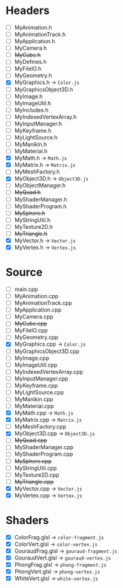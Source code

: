 # Headers
- [ ] MyAnimation.h
- [ ] MyAnimationTrack.h
- [ ] MyApplication.h
- [ ] MyCamera.h
- [ ] ~~MyCube.h~~
- [ ] MyDefines.h
- [ ] MyFileIO.h
- [ ] MyGeometry.h
- [x] MyGraphics.h -> `Color.js`
- [ ] MyGraphicsObject3D.h
- [ ] MyImage.h
- [ ] MyImageUtil.h
- [ ] MyIncludes.h
- [ ] MyIndexedVertexArray.h
- [ ] MyInputManager.h
- [ ] MyKeyframe.h
- [ ] MyLightSource.h
- [ ] MyManikin.h
- [ ] MyMaterial.h
- [x] MyMath.h -> `Math.js`
- [x] MyMatrix.h -> `Matrix.js`
- [ ] MyMeshFactory.h
- [x] MyObject3D.h -> `Object3D.js`
- [ ] MyObjectManager.h
- [ ] ~~MyQuad.h~~
- [ ] MyShaderManager.h
- [ ] MyShaderProgram.h
- [ ] ~~MySphere.h~~
- [ ] MyStringUtil.h
- [ ] MyTexture2D.h
- [ ] ~~MyTriangle.h~~
- [x] MyVector.h -> `Vector.js`
- [x] MyVertex.h -> `Vertex.js`

# Source
- [ ] main.cpp
- [ ] MyAnimation.cpp
- [ ] MyAnimationTrack.cpp
- [ ] MyApplication.cpp
- [ ] MyCamera.cpp
- [ ] ~~MyCube.cpp~~
- [ ] MyFileIO.cpp
- [ ] MyGeometry.cpp
- [x] MyGraphics.cpp -> `Color.js`
- [ ] MyGraphicsObject3D.cpp
- [ ] MyImage.cpp
- [ ] MyImageUtil.cpp
- [ ] MyIndexedVertexArray.cpp
- [ ] MyInputManager.cpp
- [ ] MyKeyframe.cpp
- [ ] MyLightSource.cpp
- [ ] MyManikin.cpp
- [ ] MyMaterial.cpp
- [x] MyMath.cpp -> `Math.js`
- [x] MyMatrix.cpp -> `Matrix.js`
- [ ] MyMeshFactory.cpp
- [x] MyObject3D.cpp -> `Object3D.js`
- [ ] ~~MyQuad.cpp~~
- [ ] MyShaderManager.cpp
- [ ] MyShaderProgram.cpp
- [ ] ~~MySphere.cpp~~
- [ ] MyStringUtil.cpp
- [ ] MyTexture2D.cpp
- [ ] ~~MyTriangle.cpp~~
- [x] MyVector.cpp -> `Vector.js`
- [x] MyVertex.cpp -> `Vertex.js`

# Shaders
- [x] ColorFrag.glsl -> `color-fragment.js`
- [x] ColorVert.glsl -> `color-vertex.js`
- [x] GouraudFrag.glsl -> `gouraud-fragment.js`
- [x] GouraudVert.glsl -> `gouraud-vertex.js`
- [x] PhongFrag.glsl -> `phong-fragment.js`
- [x] PhongVert.glsl -> `phong-vertex.js`
- [x] WhiteVert.glsl -> `white-vertex.js`
